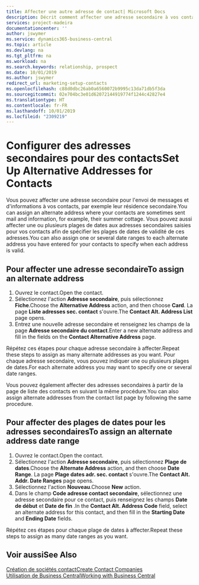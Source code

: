 ```yaml
---
title: Affecter une autre adresse de contact| Microsoft Docs
description: Décrit comment affecter une adresse secondaire à vos contacts ou prospects, où ils reçoivent parfois des informations.
services: project-madeira
documentationcenter: ''
author: jswymer
ms.service: dynamics365-business-central
ms.topic: article
ms.devlang: na
ms.tgt_pltfrm: na
ms.workload: na
ms.search.keywords: relationship, prospect
ms.date: 10/01/2019
ms.author: jswymer
redirect_url: marketing-setup-contacts
ms.openlocfilehash: c88d0dbc26ab0a6560072b9995c13da71db5f3da
ms.sourcegitcommit: 02e704bc3e01d62072144919774f1244c42827e4
ms.translationtype: HT
ms.contentlocale: fr-FR
ms.lasthandoff: 10/01/2019
ms.locfileid: "2309219"
---
```

# <a name="set-up-alternative-addresses-for-contacts"></a><span data-ttu-id="484af-103">Configurer des adresses secondaires pour des contacts</span><span class="sxs-lookup"><span data-stu-id="484af-103">Set Up Alternative Addresses for Contacts</span></span>
<span data-ttu-id="484af-104">Vous pouvez affecter une adresse secondaire pour l'envoi de messages et d'informations à vos contacts, par exemple leur résidence secondaire.</span><span class="sxs-lookup"><span data-stu-id="484af-104">You can assign an alternate address where your contacts are sometimes sent mail and information, for example, their summer cottage.</span></span> <span data-ttu-id="484af-105">Vous pouvez aussi affecter une ou plusieurs plages de dates aux adresses secondaires saisies pour vos contacts afin de spécifier les plages de dates de validité de ces adresses.</span><span class="sxs-lookup"><span data-stu-id="484af-105">You can also assign one or several date ranges to each alternate address you have entered for your contacts to specify when each address is valid.</span></span>

## <a name="to-assign-an-alternate-address"></a><span data-ttu-id="484af-106">Pour affecter une adresse secondaire</span><span class="sxs-lookup"><span data-stu-id="484af-106">To assign an alternate address</span></span>
1. <span data-ttu-id="484af-107">Ouvrez le contact.</span><span class="sxs-lookup"><span data-stu-id="484af-107">Open the contact.</span></span>
2. <span data-ttu-id="484af-108">Sélectionnez l'action **Adresse secondaire**, puis sélectionnez **Fiche**.</span><span class="sxs-lookup"><span data-stu-id="484af-108">Choose the **Alternative Address** action, and then choose **Card**.</span></span> <span data-ttu-id="484af-109">La page **Liste adresses sec. contact** s'ouvre.</span><span class="sxs-lookup"><span data-stu-id="484af-109">The **Contact Alt. Address List** page opens.</span></span>
3. <span data-ttu-id="484af-110">Entrez une nouvelle adresse secondaire et renseignez les champs de la page **Adresse secondaire du contact**.</span><span class="sxs-lookup"><span data-stu-id="484af-110">Enter a new alternate address and fill in the fields on the **Contact Alternative Address** page.</span></span>

<span data-ttu-id="484af-111">Répétez ces étapes pour chaque adresse secondaire à affecter.</span><span class="sxs-lookup"><span data-stu-id="484af-111">Repeat these steps to assign as many alternate addresses as you want.</span></span> <span data-ttu-id="484af-112">Pour chaque adresse secondaire, vous pouvez indiquer une ou plusieurs plages de dates.</span><span class="sxs-lookup"><span data-stu-id="484af-112">For each alternate address you may want to specify one or several date ranges.</span></span>

<span data-ttu-id="484af-113">Vous pouvez également affecter des adresses secondaires à partir de la page de liste des contacts en suivant la même procédure.</span><span class="sxs-lookup"><span data-stu-id="484af-113">You can also assign alternate addresses from the contact list page by following the same procedure.</span></span>

## <a name="to-assign-an-alternate-address-date-range"></a><span data-ttu-id="484af-114">Pour affecter des plages de dates pour les adresses secondaires</span><span class="sxs-lookup"><span data-stu-id="484af-114">To assign an alternate address date range</span></span>
1. <span data-ttu-id="484af-115">Ouvrez le contact.</span><span class="sxs-lookup"><span data-stu-id="484af-115">Open the contact.</span></span>
2. <span data-ttu-id="484af-116">Sélectionnez l'action **Adresse secondaire**, puis sélectionnez **Plage de dates**.</span><span class="sxs-lookup"><span data-stu-id="484af-116">Choose the **Alternate Address** action, and then choose **Date Range**.</span></span> <span data-ttu-id="484af-117">La page **Plage dates adr. sec. contact** s'ouvre.</span><span class="sxs-lookup"><span data-stu-id="484af-117">The **Contact Alt. Addr. Date Ranges** page opens.</span></span>
3. <span data-ttu-id="484af-118">Sélectionnez l'action **Nouveau**.</span><span class="sxs-lookup"><span data-stu-id="484af-118">Choose **New** action.</span></span>
4. <span data-ttu-id="484af-119">Dans le champ **Code adresse contact secondaire**, sélectionnez une adresse secondaire pour ce contact, puis renseignez les champs **Date de début** et **Date de fin** .</span><span class="sxs-lookup"><span data-stu-id="484af-119">In the **Contact Alt. Address Code** field, select an alternate address for this contact, and then fill in the **Starting Date** and **Ending Date** fields.</span></span>

<span data-ttu-id="484af-120">Répétez ces étapes pour chaque plage de dates à affecter.</span><span class="sxs-lookup"><span data-stu-id="484af-120">Repeat these steps to assign as many date ranges as you want.</span></span>

## <a name="see-also"></a><span data-ttu-id="484af-121">Voir aussi</span><span class="sxs-lookup"><span data-stu-id="484af-121">See Also</span></span>
[<span data-ttu-id="484af-122">Création de sociétés contact</span><span class="sxs-lookup"><span data-stu-id="484af-122">Create Contact Companies</span></span>](marketing-create-contact-companies.md)  
[<span data-ttu-id="484af-123">Utilisation de Business Central</span><span class="sxs-lookup"><span data-stu-id="484af-123">Working with Business Central</span></span>](ui-work-product.md)
